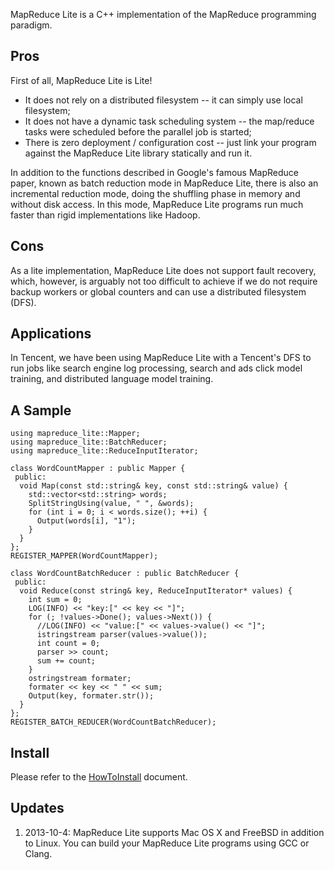


MapReduce Lite is a C++ implementation of the MapReduce programming paradigm.

## Pros

First of all, MapReduce Lite is Lite!

  * It does not rely on a distributed filesystem -- it can simply use local filesystem;
  * It does not have a dynamic task scheduling system -- the map/reduce tasks were scheduled before the parallel job is started;
  * There is zero deployment / configuration cost -- just link your program against the MapReduce Lite library statically and run it.

In addition to the functions described in Google's famous MapReduce paper, known as batch reduction mode in MapReduce Lite, there is also an incremental reduction mode, doing the shuffling phase in memory and without disk access. In this mode, MapReduce Lite programs run much faster than rigid implementations like Hadoop.

## Cons

As a lite implementation, MapReduce Lite does not support fault recovery, which, however, is arguably not too difficult to achieve if we do not require backup workers or global counters and can use a distributed filesystem (DFS).

## Applications

In Tencent, we have been using MapReduce Lite with a Tencent's DFS to run jobs like search engine log processing, search and ads click model training, and distributed language model training.

## A Sample

    using mapreduce_lite::Mapper;
    using mapreduce_lite::BatchReducer;
    using mapreduce_lite::ReduceInputIterator;

    class WordCountMapper : public Mapper {
     public:
      void Map(const std::string& key, const std::string& value) {
        std::vector<std::string> words;
        SplitStringUsing(value, " ", &words);
        for (int i = 0; i < words.size(); ++i) {
          Output(words[i], "1");
        }
      }
    };
    REGISTER_MAPPER(WordCountMapper);

    class WordCountBatchReducer : public BatchReducer {
     public:
      void Reduce(const string& key, ReduceInputIterator* values) {
        int sum = 0;
        LOG(INFO) << "key:[" << key << "]";
        for (; !values->Done(); values->Next()) {
          //LOG(INFO) << "value:[" << values->value() << "]";
          istringstream parser(values->value());
          int count = 0;
          parser >> count;
          sum += count;
        }
        ostringstream formater;
        formater << key << " " << sum;
        Output(key, formater.str());
      }
    };
    REGISTER_BATCH_REDUCER(WordCountBatchReducer);

## Install

Please refer to the [HowToInstall](doc/install.md) document.

## Updates

  1. 2013-10-4: MapReduce Lite supports Mac OS X and FreeBSD in addition to Linux. You can build your MapReduce Lite programs using GCC or Clang.
